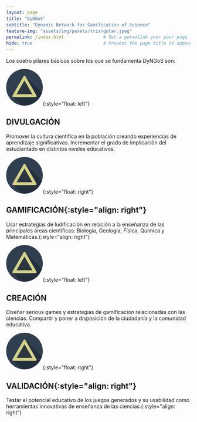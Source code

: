 ```yaml
---
layout: page
title: "DyNGoS" 
subtitle: "Dynamic Network for Gamification of Science"   
feature-img: "assets/img/pexels/triangular.jpeg" 
permalink: /index.html               # Set a permalink your your page
hide: true                           # Prevent the page title to appear in the navbar
---
```



Los cuatro pilares básicos sobre los que se fundamenta DyNGoS son: 


![Triangle](assets/img/triangle2.png){:style="float: left"} 
## DIVULGACIÓN
Promover la cultura científica en la población creando experiencias de aprendizaje significativas. Incrementar el grado de implicación del estudiantado en distintos niveles educativos. 

![Triangle](assets/img/triangle2.png){:style="float: right"}
## GAMIFICACIÓN{:style="align: right"}
Usar estrategias de ludificación en relación a la enseñanza de las principales áreas científicas: Biología, Geología, Física, Química y Matemáticas.{:style="align: right"}

![Triangle](assets/img/triangle2.png){:style="float: left"}
## CREACIÓN
Diseñar serious games y estrategias de gamificación relacionadas con las ciencias. Compartir y poner a disposición de la ciudadanía y la comunidad educativa.

![Triangle](assets/img/triangle2.png){:style="float: right"} 
## VALIDACIÓN{:style="align: right"}
Testar el potencial educativo de los juegos generados y su usabilidad como herramientas innovativas de enseñanza de las ciencias.{:style="align: right"} 


